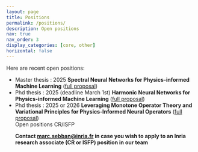 ```yaml
---
layout: page
title: Positions
permalink: /positions/
description: Open positions
nav: true
nav_order: 3
display_categories: [core, other]
horizontal: false
---
```


<!-- pages/positions.md -->
<div class="positions">
Here are recent open positions:
<ul>
  <li>Master thesis : 2025 <b>Spectral Neural Networks for Physics-informed Machine Learning</b> (<a href="https://www.benjamin-girault.com/pdfs/internship-offer-fourier-nn-2025.pdf">full proposal</a>)</li>
  <li>Phd thesis : 2025 (deadline March 1st) <b>Harmonic Neural Networks for Physics-informed Machine Learning</b> (<a href="https://www.benjamin-girault.com/pdfs/offre-these-2025-harmonic-nn.pdf">full proposal</a>)</li>
  <li>Phd thesis : 2025 or 2026 <b>Leveraging Monotone Operator Theory and Variational
Principles for Physics-Informed Neural Operators</b> (<a href="https://jordan-frecon.com/download/thesis/2025-Thesis-LabHC-Physics_informed_Neural_Architecture_Design.pdf">full proposal</a>)</li> 


<div class="danger-box-titled">
<span class="title">Open positions CR/ISFP</span>
<p><strong>Contact <a href="mailto:marc.sebban@inria.fr">marc.sebban@inria.fr</a> in case you wish to apply to an Inria research associate (CR or ISFP) position in our team</strong></p>
</div>
